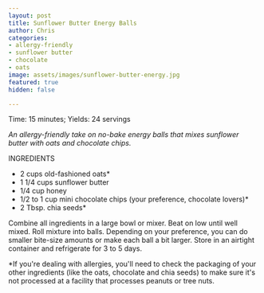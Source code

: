 ```yaml
---
layout: post
title: Sunflower Butter Energy Balls
author: Chris
categories:
- allergy-friendly
- sunflower butter
- chocolate
- oats
image: assets/images/sunflower-butter-energy.jpg
featured: true
hidden: false

---
```

Time: 15 minutes; Yields: 24 servings

_An allergy-friendly take on no-bake energy balls that mixes sunflower butter with oats and chocolate chips._

INGREDIENTS

* 2 cups old-fashioned oats*
* 1 1/4 cups sunflower butter
* 1/4 cup honey
* 1/2 to 1 cup mini chocolate chips (your preference, chocolate lovers)*
* 2 Tbsp. chia seeds*

Combine all ingredients in a large bowl or mixer. Beat on low until well mixed. Roll mixture into balls. Depending on your preference, you can do smaller bite-size amounts or make each ball a bit larger. Store in an airtight container and refrigerate for 3 to 5 days.

\*If you're dealing with allergies, you'll need to check the packaging of your other ingredients (like the oats, chocolate and chia seeds) to make sure it's not processed at a facility that processes peanuts or tree nuts.